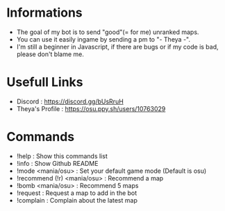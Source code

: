 # Informations
- The goal of my bot is to send "good"(= for me) unranked maps. 
- You can use it easily ingame by sending a pm to "- Theya -".
- I'm still a beginner in Javascript, if there are bugs or if my code is bad, please don't blame me.

# Usefull Links
- Discord : https://discord.gg/bUsRruH
- Theya's Profile : https://osu.ppy.sh/users/10763029

# Commands
- !help : Show this commands list
- !info : Show Github README
- !mode <mania/osu> : Set your default game mode (Default is osu)
- !recommend (!r) <mania/osu> : Recommend a map
- !bomb <mania/osu> : Recommend 5 maps
- !request : Request a map to add in the bot
- !complain : Complain about the latest map